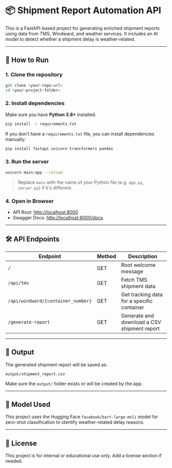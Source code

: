 # 📦 Shipment Report Automation API

This is a FastAPI-based project for generating enriched shipment reports using data from TMS, Windward, and weather services. It includes an AI model to detect whether a shipment delay is weather-related.

---

## 🚀 How to Run

### 1. Clone the repository

```bash
git clone <your-repo-url>
cd <your-project-folder>
```

### 2. Install dependencies

Make sure you have **Python 3.8+** installed.

```bash
pip install -r requirements.txt
```

If you don't have a `requirements.txt` file, you can install dependencies manually:

```bash
pip install fastapi uvicorn transformers pandas
```

### 3. Run the server

```bash
uvicorn main:app --reload
```

> Replace `main` with the name of your Python file (e.g. `app.py`, `server.py`) if it's different.

### 4. Open in Browser

- API Root: [http://localhost:8000](http://localhost:8000)
- Swagger Docs: [http://localhost:8000/docs](http://localhost:8000/docs)

---

## 🛠 API Endpoints

| Endpoint | Method | Description |
|----------|--------|-------------|
| `/` | GET | Root welcome message |
| `/api/tms` | GET | Fetch TMS shipment data |
| `/api/windward/{container_number}` | GET | Get tracking data for a specific container |
| `/generate-report` | GET | Generate and download a CSV shipment report |

---

## 📂 Output

The generated shipment report will be saved as:

```
output/shipment_report.csv
```

Make sure the `output/` folder exists or will be created by the app.

---

## 🧠 Model Used

This project uses the Hugging Face `facebook/bart-large-mnli` model for zero-shot classification to identify weather-related delay reasons.

---

## 📄 License

This project is for internal or educational use only. Add a license section if needed.
